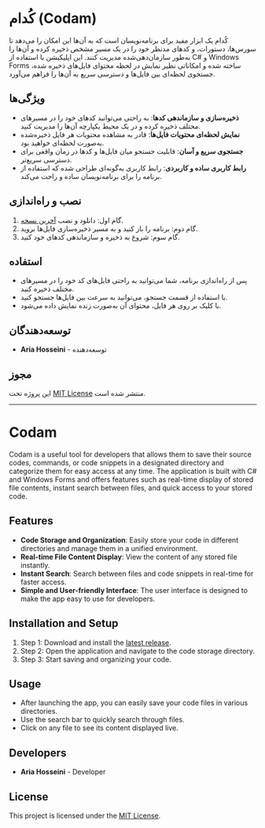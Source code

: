 # کُدام (Codam)

کُدام یک ابزار مفید برای برنامه‌نویسان است که به آن‌ها این امکان را می‌دهد تا سورس‌ها، دستورات، و کدهای مدنظر خود را در یک مسیر مشخص ذخیره کرده و آن‌ها را به‌طور سازمان‌دهی‌شده مدیریت کنند. این اپلیکیشن با استفاده از C# و Windows Forms ساخته شده و امکاناتی نظیر نمایش در لحظه محتوای فایل‌های ذخیره شده، جستجوی لحظه‌ای بین فایل‌ها و دسترسی سریع به آن‌ها را فراهم می‌آورد.

## ویژگی‌ها
- **ذخیره‌سازی و سازماندهی کدها**: به راحتی می‌توانید کدهای خود را در مسیرهای مختلف ذخیره کرده و در یک محیط یکپارچه آن‌ها را مدیریت کنید.
- **نمایش لحظه‌ای محتویات فایل‌ها**: قادر به مشاهده محتویات هر فایل ذخیره‌شده به‌صورت لحظه‌ای خواهید بود.
- **جستجوی سریع و آسان**: قابلیت جستجو میان فایل‌ها و کدها در زمان واقعی برای دسترسی سریع‌تر.
- **رابط کاربری ساده و کاربردی**: رابط کاربری به‌گونه‌ای طراحی شده که استفاده از برنامه را برای برنامه‌نویسان ساده و راحت می‌کند.
  
## نصب و راه‌اندازی
1. گام اول: دانلود و نصب [آخرین نسخه](https://github.com/Aria-Hosseini/codam/releases).
2. گام دوم: برنامه را باز کنید و به مسیر ذخیره‌سازی فایل‌ها بروید.
3. گام سوم: شروع به ذخیره و سازماندهی کدهای خود کنید.

## استفاده
- پس از راه‌اندازی برنامه، شما می‌توانید به راحتی فایل‌های کد خود را در مسیرهای مختلف ذخیره کنید.
- با استفاده از قسمت جستجو، می‌توانید به سرعت بین فایل‌ها جستجو کنید.
- با کلیک بر روی هر فایل، محتوای آن به‌صورت زنده نمایش داده می‌شود.

## توسعه‌دهندگان
- **Aria Hosseini** - توسعه‌دهنده

## مجوز
این پروژه تحت [MIT License](LICENSE) منتشر شده است.

---

# Codam

Codam is a useful tool for developers that allows them to save their source codes, commands, or code snippets in a designated directory and categorize them for easy access at any time. The application is built with C# and Windows Forms and offers features such as real-time display of stored file contents, instant search between files, and quick access to your stored code.

## Features
- **Code Storage and Organization**: Easily store your code in different directories and manage them in a unified environment.
- **Real-time File Content Display**: View the content of any stored file instantly.
- **Instant Search**: Search between files and code snippets in real-time for faster access.
- **Simple and User-friendly Interface**: The user interface is designed to make the app easy to use for developers.

## Installation and Setup
1. Step 1: Download and install the [latest release](https://github.com/Aria-Hosseini/codam/releases).
2. Step 2: Open the application and navigate to the code storage directory.
3. Step 3: Start saving and organizing your code.

## Usage
- After launching the app, you can easily save your code files in various directories.
- Use the search bar to quickly search through files.
- Click on any file to see its content displayed live.

## Developers
- **Aria Hosseini** - Developer

## License
This project is licensed under the [MIT License](LICENSE).
